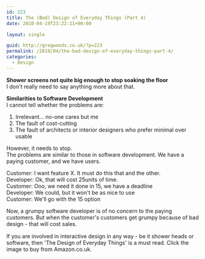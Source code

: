 ```yaml
---
id: 223
title: The (Bad) Design of Everyday Things (Part 4)
date: 2010-04-19T23:22:11+00:00

layout: single

guid: http://gregwoods.co.uk/?p=223
permalink: /2010/04/the-bad-design-of-everyday-things-part-4/
categories:
  - Design
---
```

**Shower screens not quite big enough to stop soaking the floor**  
I don't really need to say anything more about that.

**Similarities to Software Development**  
I cannot tell whether the problems are:

  1. Irrelevant... no-one cares but me
  2. The fault of cost-cutting
  3. The fault of architects or interior designers who prefer minimal over usable

However, it needs to stop.  
The problems are similar to those in software development. We have a paying customer, and we have users. 

Customer: I want feature X. It must do this that and the other.  
Developer: Ok, that will cost 25units of time.  
Customer: Ooo, we need it done in 15, we have a deadline  
Developer: We could, but it won't be as nice to use  
Customer: We'll go with the 15 option

Now, a grumpy software developer is of no concern to the paying customers. But when the customer's customers get grumpy because of bad design - that will cost sales.

<a style="float: left; padding-right: 1.0em;" href="http://www.amazon.co.uk/gp/product/0465067107?ie=UTF8&tag=thscagrtoyo-21&linkCode=as2&camp=1634&creative=19450&creativeASIN=0465067107"><img src="http://gregwoods.co.uk/wp-content/uploads/2010/04/41qlmVH9jPL._SL160_.jpg" alt="" border="0" /></a><img style="border: none !important; margin: 0px !important;" src="http://www.assoc-amazon.co.uk/e/ir?t=thscagrtoyo-21&l=as2&o=2&a=0465067107" alt="" width="1" height="1" border="0" />  
If you are involved in interactive design in any way - be it shower heads or software, then 'The Design of Everyday Things' is a must read. Click the image to buy from Amazon.co.uk.